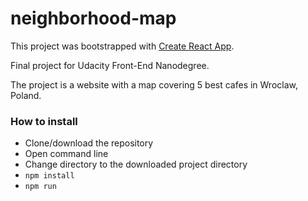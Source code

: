 # neighborhood-map

This project was bootstrapped with [Create React App](https://github.com/facebookincubator/create-react-app).

Final project for Udacity Front-End Nanodegree.

The project is a website with a map covering 5 best cafes in Wroclaw, Poland.

### How to install
- Clone/download the repository
- Open command line
- Change directory to the downloaded project directory 
- `npm install`
- `npm run`
